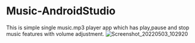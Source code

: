# Music-AndroidStudio
This is simple single music.mp3 player app which has play,pause and stop music features with volume adjustment.
![Screenshot_20220503_102920](https://user-images.githubusercontent.com/101108540/166406640-5a75e49b-9877-4a41-b741-5061ae5d1e91.jpg)
